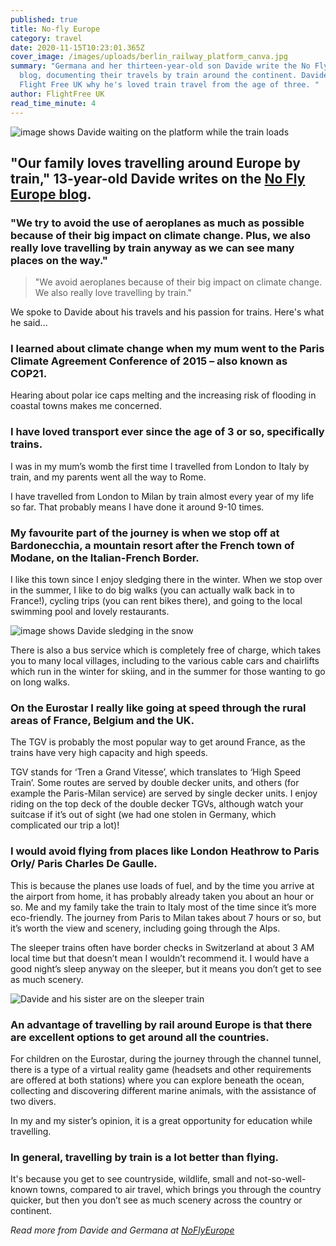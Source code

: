 ```yaml
---
published: true
title: No-fly Europe
category: travel
date: 2020-11-15T10:23:01.365Z
cover_image: /images/uploads/berlin_railway_platform_canva.jpg
summary: "Germana and her thirteen-year-old son Davide write the No Fly Europe
  blog, documenting their travels by train around the continent. Davide tells
  Flight Free UK why he's loved train travel from the age of three. "
author: FlightFree UK
read_time_minute: 4
---
```

![image shows Davide waiting on the platform while the train loads](/images/uploads/davide_waiting_for_train.jpg "The platform at Bardonecchia")

## "Our family loves travelling around Europe by train," 13-year-old Davide writes on the [No Fly Europe blog](https://noflyeurope.home.blog/2019/04/25/a-familys-trip-by-train-from-london-to-milan/).

### "We try to avoid the use of aeroplanes as much as possible because of their big impact on climate change. Plus, we also really love travelling by train anyway as we can see many places on the way."

> "We avoid aeroplanes because of their big impact on climate change. We also really love travelling by train."

We spoke to Davide about his travels and his passion for trains. Here's what he said...

### I learned about climate change when my mum went to the Paris Climate Agreement Conference of 2015 – also known as COP21. 

Hearing about polar ice caps melting and the increasing risk of flooding in coastal towns makes me concerned.

### I have loved transport ever since the age of 3 or so, specifically trains.

I was in my mum’s womb the first time I travelled from London to Italy by train, and my parents went all the way to Rome.

I have travelled from London to Milan by train almost every year of my life so far. That probably means I have done it around 9-10 times.

### My favourite part of the journey is when we stop off at Bardonecchia, a mountain resort after the French town of Modane, on the Italian-French Border. 

I like this town since I enjoy sledging there in the winter. When we stop over in the summer, I like to do big walks (you can actually walk back in to France!), cycling trips (you can rent bikes there), and going to the local swimming pool and lovely restaurants. 

![image shows Davide sledging in the snow](/images/uploads/davide_sledging.jpg "Sledging in Bardonecchia")

There is also a bus service which is completely free of charge, which takes you to many local villages, including to the various cable cars and chairlifts which run in the winter for skiing, and in the summer for those wanting to go on long walks.

### On the Eurostar I really like going at speed through the rural areas of France, Belgium and the UK.

The TGV is probably the most popular way to get around France, as the trains have very high capacity and high speeds. 

TGV stands for ‘Tren a Grand Vitesse’, which translates to ‘High Speed Train’. Some routes are served by double decker units, and others (for example the Paris-Milan service) are served by single decker units. I enjoy riding on the top deck of the double decker TGVs, although watch your suitcase if it’s out of sight (we had one stolen in Germany, which complicated our trip a lot)! 

### I would avoid flying from places like London Heathrow to Paris Orly/ Paris Charles De Gaulle.

This is because the planes use loads of fuel, and by the time you arrive at the airport from home, it has probably already taken you about an hour or so. Me and my family take the train to Italy most of the time since it’s more eco-friendly. The journey from Paris to Milan takes about 7 hours or so, but it’s worth the view and scenery, including going through the Alps.

The sleeper trains often have border checks in Switzerland at about 3 AM local time but that doesn’t mean I wouldn’t recommend it. I would have a good night’s sleep anyway on the sleeper, but it means you don’t get to see as much scenery. 

![Davide and his sister are on the sleeper train](/images/uploads/davide_on_sleeper_train.jpg "On the sleeper train")

### An advantage of travelling by rail around Europe is that there are excellent options to get around all the countries.

For children on the Eurostar, during the journey through the channel tunnel, there is a type of a virtual reality game (headsets and other requirements are offered at both stations) where you can explore beneath the ocean, collecting and discovering different marine animals, with the assistance of two divers. 

In my and my sister’s opinion, it is a great opportunity for education while travelling.

### In general, travelling by train is a lot better than flying.

It's because you get to see countryside, wildlife, small and not-so-well-known towns, compared to air travel, which brings you through the country quicker, but then you don’t see as much scenery across the country or continent.

*Read more from Davide and Germana at [NoFlyEurope](https://noflyeurope.home.blog/)*